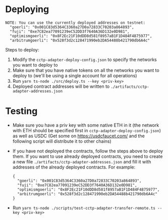# Deploying

```
NOTE: You can use the currently deployed addresses on testnet:
  "goerli": "0x001C83d5364C3360a27D0a72833C70203a864893",
  "fuji": "0xe7C82ea77091239eC52DD3f7640A36D132e0D981",
  "optimismgoerli": "0x8F2Ec21F10dDD8d581f8957aB1F1D484F4875977",
  "arbitrumgoerli": "0x528f3d2c128471990eb2DA54488b421790db6A4c"
```

Steps to deploy:
1. Modify the `cctp-adapter-deploy-config.json` to specify the networks you want to deploy to
2. Make sure that you have native tokens on all the networks you want to deploy to (we'll be using a single account for all operations)
3. Run `yarn ts-node ./src/deploy.ts --key <priv-key>`
4. Deployed contract addresses will be written to `./artifacts/cctp-adapter-addresses.json`

# Testing

- Make sure you have a priv key with some native ETH in it (the network with ETH should be specified first in `cctp-adapter-deploy-config.json`) as well as USDC (Get some on https://usdcfaucet.com/ and the following script will distribute it to other chains)
- If you have not deployed the contracts, follow the steps above to deploy them. If you want to use already deployed contracts, you need to create a new file `./artifacts/cctp-adapter-addresses.json` and fill it with addresses of the already deployed contracts. For example:

  ```
  {
    "goerli": "0x001C83d5364C3360a27D0a72833C70203a864893",
    "fuji": "0xe7C82ea77091239eC52DD3f7640A36D132e0D981",
    "optimismgoerli": "0x8F2Ec21F10dDD8d581f8957aB1F1D484F4875977",
    "arbitrumgoerli": "0x528f3d2c128471990eb2DA54488b421790db6A4c"
  }
  ```
- Run `yarn ts-node ./scripts/test-cctp-adapter-transfer-remote.ts --key <priv-key>`